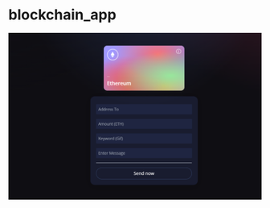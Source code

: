 ﻿# blockchain_app
![Image alt](https://github.com/pvntheraxxx/blockchain_app/blob/main/client/public/img2.png?raw=true)
